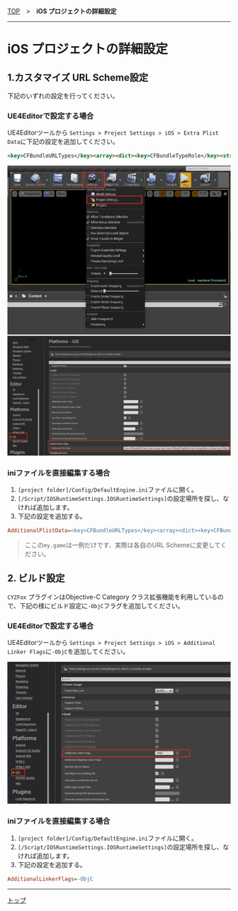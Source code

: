 [TOP](../../../README.md)　>　**iOS プロジェクトの詳細設定**

---

# iOS プロジェクトの詳細設定

## **1.カスタマイズ URL Scheme設定**
下記のいずれの設定を行ってください。

### UE4Editorで設定する場合
UE4Editorツールから `Settings > Project Settings > iOS > Extra Plist Data`に下記の設定を追加してください。
```xml
<key>CFBundleURLTypes</key><array><dict><key>CFBundleTypeRole</key><string>Editor</string><key>CFBundleURLSchemes</key><array><string>my.game</string></array></dict></array>
```
![Menu](./ios_menu.png)
![ExtraPlistData](./ios_extra.png)

### iniファイルを直接編集する場合
1. `[project folder]/Config/DefaultEngine.ini`ファイルに開く。
2. `[/Script/IOSRuntimeSettings.IOSRuntimeSettings]`の設定場所を探し、なければ追加します。
3. 下記の設定を追加する。
```ini
AdditionalPlistData=<key>CFBundleURLTypes</key><array><dict><key>CFBundleTypeRole</key><string>Editor</string><key>CFBundleURLSchemes</key><array><string>my.game</string></array></dict></array>
```

> ここの`my.game`は一例だけです、実際は各自のURL Schemeに変更してください。

## **2. ビルド設定**
`CYZFox` プラグインはObjective-C Category クラス拡張機能を利用しているので、下記の様にビルド設定に`-ObjC`フラグを追加してください。

### UE4Editorで設定する場合
UE4Editorツールから `Settings > Project Settings > iOS > Additional Linker Flags`に`-ObjC`を追加してください。

![LinkerFlag](./ios_linker.png)

### iniファイルを直接編集する場合
1. `[project folder]/Config/DefaultEngine.ini`ファイルに開く。
2. `[/Script/IOSRuntimeSettings.IOSRuntimeSettings]`の設定場所を探し、なければ追加します。
3. 下記の設定を追加する。
```ini
AdditionalLinkerFlags=-ObjC
```
---

[トップ](../../../README.md)
